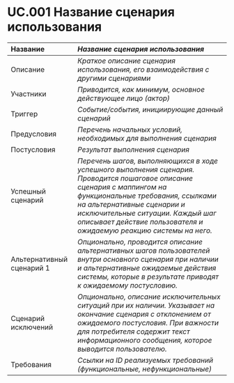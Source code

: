# UC.001 Название сценария использования
<!-- Подробное описание сценария использования системы с привязкой к ролям участников и задействованным бизнес-сущностям 
https://confluence.mts.ru/pages/viewpage.action?pageId=375782119 
-->
| Название | _Название сценария использования_ |
|:---------------------------|:------|
| Описание | _Краткое описание сценария использования, его взаимодействия с другими сценариями_ |
| Участники | _Приводится, как минимум, основное действующее лицо (актор)_ |
| Триггер | _Событие/события, инициирующие данный сценарий_ |
| Предусловия | _Перечень начальных условий, необходимых для выполнения сценария_ |
| Постусловия | _Результат выполнения сценария_ |
| Успешный сценарий | _Перечень шагов, выполняющихся в ходе успешного выполнения сценария. Проводится пошаговое описание сценария с маппингом на функциональные требования, ссылками на альтернативные сценарии и исключительные ситуации. Каждый шаг описывает действие пользователя и ожидаемую реакцию системы на него._ |
| Альтернативный сценарий 1 | _Опционально, проводится описание альтернативных шагов пользователей внутри основного сценария при наличии и альтернативные ожидаемые действия системы, которые в результате приводят к ожидаемому постусловию._ |
| Сценарий исключений | _Опционально, описание исключительных ситуаций при их наличии. Указывает на окончание сценария с отклонением от ожидаемого постусловия. При важности для потребителя содержит текст информационного сообщения, которое выводится пользователю._ |
| Требования | _Ссылки на ID реализуемых требований (функциональные, нефункциональные)_ |
